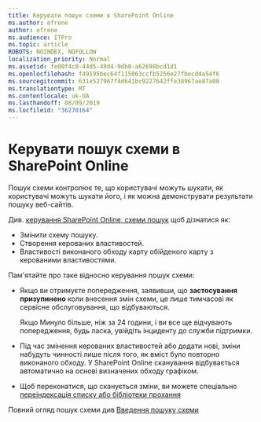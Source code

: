 ```yaml
---
title: Керувати пошук схеми в SharePoint Online
ms.author: efrene
author: efrene
ms.audience: ITPro
ms.topic: article
ROBOTS: NOINDEX, NOFOLLOW
localization_priority: Normal
ms.assetid: fe00f4c0-44d5-49d4-9db0-a62698bcd1d1
ms.openlocfilehash: f49195bec64f115063ccfb5256e27fbecd4a54f6
ms.sourcegitcommit: 631e527967f4d641bc9227642ffe38967ae87a00
ms.translationtype: MT
ms.contentlocale: uk-UA
ms.lasthandoff: 08/09/2019
ms.locfileid: "36270164"
---
```

# <a name="manage-search-schema-in-sharepoint-online"></a>Керувати пошук схеми в SharePoint Online

Пошук схеми контролює те, що користувачі можуть шукати, як користувачі можуть шукати його, і як можна демонструвати результати пошуку веб-сайтів. 

Див. [керування SharePoint Online, схеми пошук](https://docs.microsoft.com/sharepoint/manage-search-schema) щоб дізнатися як: 
- Змінити схему пошуку.
- Створення керованих властивостей.
- Властивості виконаного обходу карту обійденого карту з керованими властивостями.

Пам'ятайте про таке відносно керування пошук схеми:

- Якщо ви отримуєте попередження, заявивши, що **застосування призупинено** коли внесення змін схеми, це лише тимчасові як сервісне обслуговування, що відбуваються. 

    Якщо Минуло більше, ніж за 24 години, і ви все ще відчувають попередження, будь ласка, увійдіть інциденту до служби підтримки.
- Під час змінення керованих властивостей або додати нові, зміни набудуть чинності лише після того, як вміст було повторно виконаного обходу. У SharePoint Online сканування відбувається автоматично на основі визначених обходу графіком.
- Щоб переконатися, що сканується зміни, ви можете спеціально [переіндексація списку або бібліотеки прохання](https://docs.microsoft.com/sharepoint/manage-search-schema#request-re-indexing-of-a-document-library-or-list) 

Повний огляд пошук схеми див [Введення пошуку схеми](https://blogs.technet.microsoft.com/tothesharepoint/2012/11/25/introducing-search-schema-for-sharepoint-2013/) 


